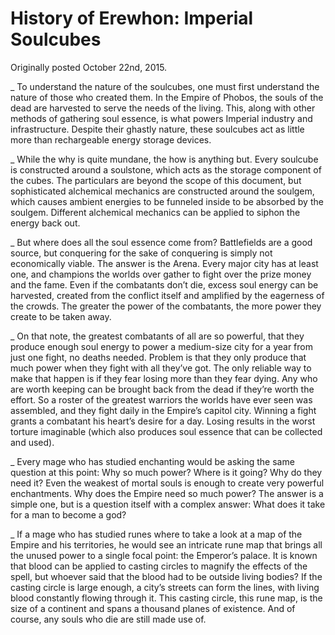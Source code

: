 # History of Erewhon: Imperial Soulcubes

Originally posted October 22nd, 2015.

_ To understand the nature of the soulcubes, one must first understand the nature of those who created them. In the Empire of Phobos, the souls of the dead are harvested to serve the needs of the living. This, along with other methods of gathering soul essence, is what powers Imperial industry and infrastructure. Despite their ghastly nature, these soulcubes act as little more than rechargeable energy storage devices.

_ While the why is quite mundane, the how is anything but. Every soulcube is constructed around a soulstone, which acts as the storage component of the cubes. The particulars are beyond the scope of this document, but sophisticated alchemical mechanics are constructed around the soulgem, which causes ambient energies to be funneled inside to be absorbed by the soulgem. Different alchemical mechanics can be applied to siphon the energy back out.

_ But where does all the soul essence come from? Battlefields are a good source, but conquering for the sake of conquering is simply not economically viable. The answer is the Arena. Every major city has at least one, and champions the worlds over gather to fight over the prize money and the fame. Even if the combatants don’t die, excess soul energy can be harvested, created from the conflict itself and amplified by the eagerness of the crowds. The greater the power of the combatants, the more power they create to be taken away.

_ On that note, the greatest combatants of all are so powerful, that they produce enough soul energy to power a medium-size city for a year from just one fight, no deaths needed. Problem is that they only produce that much power when they fight with all they’ve got. The only reliable way to make that happen is if they fear losing more than they fear dying. Any who are worth keeping can be brought back from the dead if they’re worth the effort. So a roster of the greatest warriors the worlds have ever seen was assembled, and they fight daily in the Empire’s capitol city. Winning a fight grants a combatant his heart’s desire for a day. Losing results in the worst torture imaginable (which also produces soul essence that can be collected and used).

_ Every mage who has studied enchanting would be asking the same question at this point: Why so much power? Where is it going? Why do they need it? Even the weakest of mortal souls is enough to create very powerful enchantments. Why does the Empire need so much power? The answer is a simple one, but is a question itself with a complex answer: What does it take for a man to become a god?

_ If a mage who has studied runes where to take a look at a map of the Empire and his territories, he would see an intricate rune map that brings all the unused power to a single focal point: the Emperor’s palace. It is known that blood can be applied to casting circles to magnify the effects of the spell, but whoever said that the blood had to be outside living bodies? If the casting circle is large enough, a city’s streets can form the lines, with living blood constantly flowing through it. This casting circle, this rune map, is the size of a continent and spans a thousand planes of existence. And of course, any souls who die are still made use of.